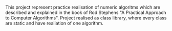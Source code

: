 This project represent practice realisation of numeric algoritms which are described and explained in the book of Rod Stephens "A Practical Approach to Computer Algorithms".
Project realised as class library, where every class are static and have realiation of one algorithm.